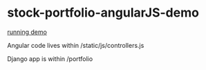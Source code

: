 stock-portfolio-angularJS-demo
=============


[running demo](http://peaceful-brushlands-9419.herokuapp.com/)


Angular code lives within /static/js/controllers.js

Django app is within /portfolio
